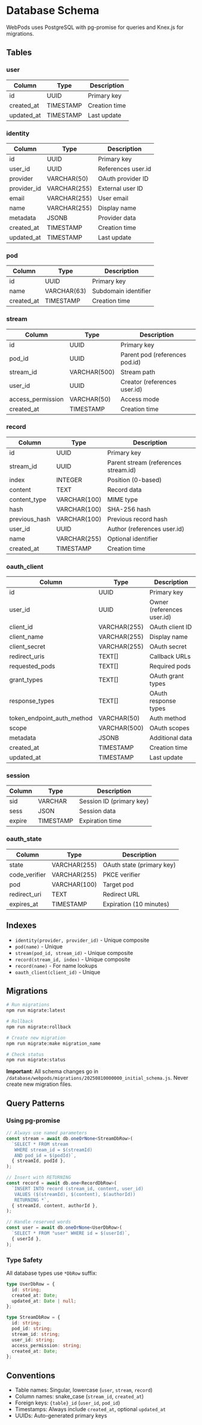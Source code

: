 # Database Schema

WebPods uses PostgreSQL with pg-promise for queries and Knex.js for migrations.

## Tables

### user

| Column     | Type      | Description   |
| ---------- | --------- | ------------- |
| id         | UUID      | Primary key   |
| created_at | TIMESTAMP | Creation time |
| updated_at | TIMESTAMP | Last update   |

### identity

| Column      | Type         | Description        |
| ----------- | ------------ | ------------------ |
| id          | UUID         | Primary key        |
| user_id     | UUID         | References user.id |
| provider    | VARCHAR(50)  | OAuth provider ID  |
| provider_id | VARCHAR(255) | External user ID   |
| email       | VARCHAR(255) | User email         |
| name        | VARCHAR(255) | Display name       |
| metadata    | JSONB        | Provider data      |
| created_at  | TIMESTAMP    | Creation time      |
| updated_at  | TIMESTAMP    | Last update        |

### pod

| Column     | Type        | Description          |
| ---------- | ----------- | -------------------- |
| id         | UUID        | Primary key          |
| name       | VARCHAR(63) | Subdomain identifier |
| created_at | TIMESTAMP   | Creation time        |

### stream

| Column            | Type         | Description                    |
| ----------------- | ------------ | ------------------------------ |
| id                | UUID         | Primary key                    |
| pod_id            | UUID         | Parent pod (references pod.id) |
| stream_id         | VARCHAR(500) | Stream path                    |
| user_id           | UUID         | Creator (references user.id)   |
| access_permission | VARCHAR(50)  | Access mode                    |
| created_at        | TIMESTAMP    | Creation time                  |

### record

| Column        | Type         | Description                          |
| ------------- | ------------ | ------------------------------------ |
| id            | UUID         | Primary key                          |
| stream_id     | UUID         | Parent stream (references stream.id) |
| index         | INTEGER      | Position (0-based)                   |
| content       | TEXT         | Record data                          |
| content_type  | VARCHAR(100) | MIME type                            |
| hash          | VARCHAR(100) | SHA-256 hash                         |
| previous_hash | VARCHAR(100) | Previous record hash                 |
| user_id       | UUID         | Author (references user.id)          |
| name          | VARCHAR(255) | Optional identifier                  |
| created_at    | TIMESTAMP    | Creation time                        |

### oauth_client

| Column                     | Type         | Description                |
| -------------------------- | ------------ | -------------------------- |
| id                         | UUID         | Primary key                |
| user_id                    | UUID         | Owner (references user.id) |
| client_id                  | VARCHAR(255) | OAuth client ID            |
| client_name                | VARCHAR(255) | Display name               |
| client_secret              | VARCHAR(255) | OAuth secret               |
| redirect_uris              | TEXT[]       | Callback URLs              |
| requested_pods             | TEXT[]       | Required pods              |
| grant_types                | TEXT[]       | OAuth grant types          |
| response_types             | TEXT[]       | OAuth response types       |
| token_endpoint_auth_method | VARCHAR(50)  | Auth method                |
| scope                      | VARCHAR(500) | OAuth scopes               |
| metadata                   | JSONB        | Additional data            |
| created_at                 | TIMESTAMP    | Creation time              |
| updated_at                 | TIMESTAMP    | Last update                |

### session

| Column | Type      | Description              |
| ------ | --------- | ------------------------ |
| sid    | VARCHAR   | Session ID (primary key) |
| sess   | JSON      | Session data             |
| expire | TIMESTAMP | Expiration time          |

### oauth_state

| Column        | Type         | Description               |
| ------------- | ------------ | ------------------------- |
| state         | VARCHAR(255) | OAuth state (primary key) |
| code_verifier | VARCHAR(255) | PKCE verifier             |
| pod           | VARCHAR(100) | Target pod                |
| redirect_uri  | TEXT         | Redirect URL              |
| expires_at    | TIMESTAMP    | Expiration (10 minutes)   |

## Indexes

- `identity(provider, provider_id)` - Unique composite
- `pod(name)` - Unique
- `stream(pod_id, stream_id)` - Unique composite
- `record(stream_id, index)` - Unique composite
- `record(name)` - For name lookups
- `oauth_client(client_id)` - Unique

## Migrations

```bash
# Run migrations
npm run migrate:latest

# Rollback
npm run migrate:rollback

# Create new migration
npm run migrate:make migration_name

# Check status
npm run migrate:status
```

**Important**: All schema changes go in `/database/webpods/migrations/20250810000000_initial_schema.js`. Never create new migration files.

## Query Patterns

### Using pg-promise

```typescript
// Always use named parameters
const stream = await db.oneOrNone<StreamDbRow>(
  `SELECT * FROM stream 
   WHERE stream_id = $(streamId) 
   AND pod_id = $(podId)`,
  { streamId, podId },
);

// Insert with RETURNING
const record = await db.one<RecordDbRow>(
  `INSERT INTO record (stream_id, content, user_id)
   VALUES ($(streamId), $(content), $(authorId))
   RETURNING *`,
  { streamId, content, authorId },
);

// Handle reserved words
const user = await db.oneOrNone<UserDbRow>(
  `SELECT * FROM "user" WHERE id = $(userId)`,
  { userId },
);
```

### Type Safety

All database types use `*DbRow` suffix:

```typescript
type UserDbRow = {
  id: string;
  created_at: Date;
  updated_at: Date | null;
};

type StreamDbRow = {
  id: string;
  pod_id: string;
  stream_id: string;
  user_id: string;
  access_permission: string;
  created_at: Date;
};
```

## Conventions

- Table names: Singular, lowercase (`user`, `stream`, `record`)
- Column names: snake_case (`stream_id`, `created_at`)
- Foreign keys: `{table}_id` (`user_id`, `pod_id`)
- Timestamps: Always include `created_at`, optional `updated_at`
- UUIDs: Auto-generated primary keys
